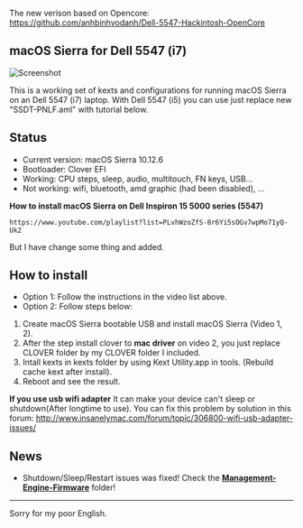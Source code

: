 The new verison based on Opencore: https://github.com/anhbinhvodanh/Dell-5547-Hackintosh-OpenCore

macOS Sierra for Dell 5547 (i7)
-------------------------------

![Screenshot](http://i.imgur.com/yd5IvW2.png)

This is a working set of kexts and configurations for running macOS Sierra on an Dell 5547 (i7) laptop.
With Dell 5547 (i5) you can use just replace new "SSDT-PNLF.aml" with tutorial below. 

## Status
 - Current version: macOS Sierra 10.12.6
 - Bootloader: Clover EFI
 - Working: CPU steps, sleep, audio, multitouch, FN keys, USB...
 - Not working: wifi, bluetooth, amd graphic (had been disabled), ...

**How to install macOS Sierra on Dell Inspiron 15 5000 series (5547)**

    https://www.youtube.com/playlist?list=PLvhWzoZfS-8r6Yi5sOGv7wpMo71yQ-Uk2

But I have change some thing and added.

## How to install
 - Option 1: Follow the instructions in the video list above.
 - Option 2: Follow steps below:

> 
 1. Create macOS Sierra bootable USB and install macOS Sierra (Video 1, 2).
 2. After the step install clover to **mac driver** on video 2, you just replace CLOVER folder by my CLOVER folder I included.
 3. Intall kexts in kexts folder by using Kext Utility.app in tools. (Rebuild cache kext after install).
 4. Reboot and see the result.

**If you use usb wifi adapter**
It can make your device can't sleep or shutdown(After longtime to use). You can fix this problem by solution in this forum: http://www.insanelymac.com/forum/topic/306800-wifi-usb-adapter-issues/

## News
- Shutdown/Sleep/Restart issues was fixed! Check the [**Management-Engine-Firmware**](https://github.com/anhbinhvodanh/Dell-5547-Hackintosh/tree/master/Management-Engine-Firmware) folder!

----------
Sorry for my poor English.

 

